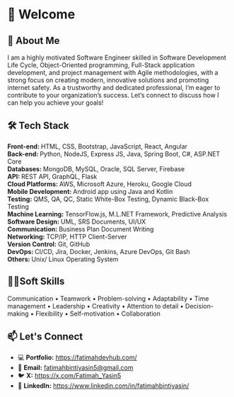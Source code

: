 # 👋 Welcome

## 🚀 About Me

I am a highly motivated Software Engineer skilled in Software Development Life Cycle, Object-Oriented programming, Full-Stack application development, and project management with Agile methodologies, with a strong focus on creating modern, innovative solutions and promoting internet safety.
As a trustworthy and dedicated professional, I’m eager to contribute to your organization’s success. Let’s connect to discuss how I can help you achieve your goals!


## 🛠️ Tech Stack

<b>Front-end: </b> HTML, CSS, Bootstrap, JavaScript, React, Angular </br>
<b>Back-end: </b> Python, NodeJS, Express JS, Java, Spring Boot, C#, ASP.NET Core </br>
<b>Databases: </b> MongoDB, MySQL, Oracle, SQL Server, Firebase</br>
<b>API: </b> REST API, GraphQL, Flask </br>
<b>Cloud Platforms: </b> AWS, Microsoft Azure, Heroku, Google Cloud </br>
<b>Mobile Development: </b> Android app using Java and Kotlin </br>
<b>Testing: </b> QMS, QA, QC, Static White-Box Testing, Dynamic Black-Box Testing </br>
<b>Machine Learning: </b> TensorFlow.js, M.L.NET Framework, Predictive Analysis</br>
<b>Software Design: </b> UML, SRS Documents, UI/UX </br>
<b>Communication: </b> Business Plan Document Writing </br>
<b>Networking: </b> TCP/IP, HTTP Client-Server </br>
<b>Version Control: </b> Git, GitHub </br>
<b>DevOps: </b> CI/CD, Jira, Docker, Jenkins, Azure DevOps, Git Bash </br>
<b>Others: </b> Unix/ Linux Operating System </br>

## 🤹‍♀️Soft Skills </br>

 Communication
•  Teamwork
•  Problem-solving
•  Adaptability
•  Time management
•  Leadership
•  Creativity
•  Attention to detail
•  Decision-making
•  Flexibility
•  Self-motivation
•  Collaboration


## 📫 Let's Connect

- 💻 **Portfolio:** https://fatimahdevhub.com/
- 📩 **Email:** fatimahbintiyasin5@gmail.com
- 🐦 **X:** https://x.com/Fatimah_Yasin5
- 🔗 **LinkedIn:** https://www.linkedin.com/in/fatimahbintiyasin/

